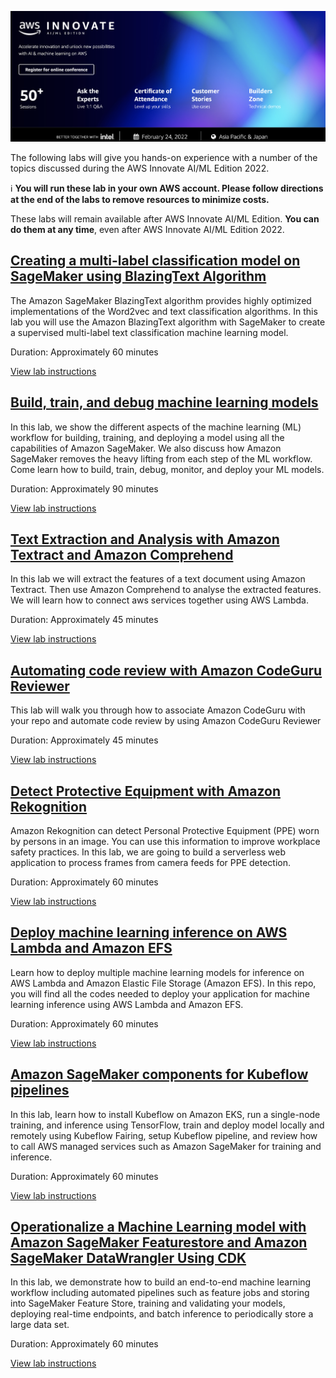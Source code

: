 <p align="center">
  <img src="images/aiml-innovate-2022.png">
</p>

The following labs will give you hands-on experience with a number of the topics discussed during the AWS Innovate AI/ML Edition 2022.

ℹ️ **You will run these lab in your own AWS account. Please follow directions at the end of the labs to remove resources to minimize costs.**

These labs will remain available after AWS Innovate AI/ML Edition. **You can do them at any time**, even after AWS Innovate AI/ML Edition 2022.

## [Creating a multi-label classification model on SageMaker using BlazingText Algorithm](https://github.com/roshansthomas/sm-sentimentanalysis-bt)
The Amazon SageMaker BlazingText algorithm provides highly optimized implementations of the Word2vec and text classification algorithms. In this lab you will use the Amazon BlazingText algorithm with SageMaker to create a supervised multi-label text classification machine learning model.

Duration: Approximately 60 minutes

[View lab instructions](https://github.com/roshansthomas/sm-sentimentanalysis-bt)

## [Build, train, and debug machine learning models](https://github.com/roshansthomas/reinvent2019-aim362-sagemaker-debugger-model-monitor)

In this lab, we show the different aspects of the machine learning (ML) workflow for building, training, and deploying a model using all the capabilities of Amazon SageMaker. We also discuss how Amazon SageMaker removes the heavy lifting from each step of the ML workflow. Come learn how to build, train, debug, monitor, and deploy your ML models. 

Duration: Approximately 90 minutes

[View lab instructions](https://github.com/roshansthomas/reinvent2019-aim362-sagemaker-debugger-model-monitor)

## [Text Extraction and Analysis with Amazon Textract and Amazon Comprehend](https://github.com/roshansthomas/nlp-lab)
In this lab we will extract the features of a text document using Amazon Textract. Then use Amazon Comprehend to analyse the extracted features. We will learn how to connect aws services together using AWS Lambda.

Duration: Approximately 45 minutes

[View lab instructions](https://github.com/roshansthomas/nlp-lab)

## [Automating code  review with Amazon CodeGuru Reviewer](https://github.com/phonghuule/amazon-code-guru-sample)
This lab will  walk you through how to associate Amazon CodeGuru with your repo and automate  code review by using Amazon CodeGuru Reviewer

Duration: Approximately 45 minutes

[View lab instructions](https://github.com/phonghuule/amazon-code-guru-sample)

## [Detect Protective Equipment with Amazon Rekognition](https://github.com/phonghuule/amazon-rekognition-ppe)
Amazon Rekognition can detect Personal Protective Equipment (PPE) worn by persons in an image. You can use this information to improve workplace safety practices. In this lab, we are going to build a serverless web application to process frames from camera feeds for PPE detection.

Duration: Approximately 60 minutes

[View lab instructions](https://github.com/phonghuule/amazon-rekognition-ppe)

## [Deploy machine learning inference on AWS Lambda and Amazon EFS](https://github.com/aws-samples/ml-inference-using-aws-lambda-and-amazon-efs)
Learn how to deploy multiple machine learning models for inference on AWS Lambda and Amazon Elastic File Storage (Amazon EFS). In this repo, you will find all the codes needed to deploy your application for machine learning inference using AWS Lambda and Amazon EFS.

Duration: Approximately 60 minutes

[View lab instructions](https://github.com/aws-samples/ml-inference-using-aws-lambda-and-amazon-efs)

## [Amazon SageMaker components for Kubeflow pipelines](https://github.com/kubeflow/pipelines/tree/master/components/aws/sagemaker)
In this lab, learn how to install Kubeflow on Amazon EKS, run a single-node training, and inference using TensorFlow, train and deploy model locally and remotely using Kubeflow Fairing, setup Kubeflow pipeline, and review how to call AWS managed services such as Amazon SageMaker for training and inference.

Duration: Approximately 60 minutes

[View lab instructions](https://github.com/kubeflow/pipelines/tree/master/components/aws/sagemaker)

## [Operationalize a Machine Learning model with Amazon SageMaker Featurestore and Amazon SageMaker DataWrangler Using CDK](https://github.com/aws-samples/amazon-sagemaker-mlops-with-featurestore-and-datawrangler)
In this lab, we demonstrate how to build an end-to-end machine learning workflow including automated pipelines such as feature jobs and storing into SageMaker Feature Store, training and validating your models, deploying real-time endpoints, and batch inference to periodically store a large data set.

Duration: Approximately 60 minutes

[View lab instructions](https://github.com/phonghuule/amazon-rekognition-ppe)
